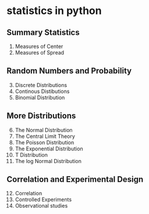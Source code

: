 # statistics in python
## Summary Statistics
1. Measures of Center
2. Measures of Spread

## Random Numbers and Probability
3. Discrete Distributions
4. Continous Distibutions
5. Binomial Distribution

## More Distributions
6. The Normal Distribution
7. The Central Limit Theory
8. The Poisson Distribution
9. The Exponential Distribution
10. T Distribution
11. The log Normal Distribution

## Correlation and Experimental Design 
12. Correlation
13. Controlled Experiments
14. Observational studies

